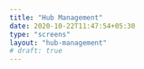 ```yaml
---
title: "Hub Management"
date: 2020-10-22T11:47:54+05:30
type: "screens"
layout: "hub-management"
# draft: true
---
```


